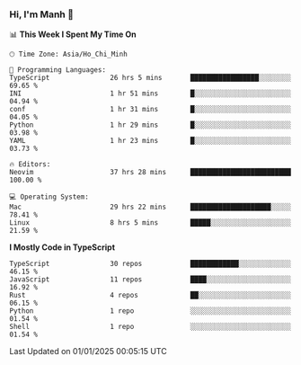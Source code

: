 ### Hi, I'm Manh 👋

<!--START_SECTION:waka-->
📊 **This Week I Spent My Time On** 

```text
🕑︎ Time Zone: Asia/Ho_Chi_Minh

💬 Programming Languages: 
TypeScript               26 hrs 5 mins       █████████████████░░░░░░░░   69.65 % 
INI                      1 hr 51 mins        █░░░░░░░░░░░░░░░░░░░░░░░░   04.94 % 
conf                     1 hr 31 mins        █░░░░░░░░░░░░░░░░░░░░░░░░   04.05 % 
Python                   1 hr 29 mins        █░░░░░░░░░░░░░░░░░░░░░░░░   03.98 % 
YAML                     1 hr 23 mins        █░░░░░░░░░░░░░░░░░░░░░░░░   03.73 % 

🔥 Editors: 
Neovim                   37 hrs 28 mins      █████████████████████████   100.00 % 

💻 Operating System: 
Mac                      29 hrs 22 mins      ████████████████████░░░░░   78.41 % 
Linux                    8 hrs 5 mins        █████░░░░░░░░░░░░░░░░░░░░   21.59 % 
```

**I Mostly Code in TypeScript** 

```text
TypeScript               30 repos            ████████████░░░░░░░░░░░░░   46.15 % 
JavaScript               11 repos            ████░░░░░░░░░░░░░░░░░░░░░   16.92 % 
Rust                     4 repos             ██░░░░░░░░░░░░░░░░░░░░░░░   06.15 % 
Python                   1 repo              ░░░░░░░░░░░░░░░░░░░░░░░░░   01.54 % 
Shell                    1 repo              ░░░░░░░░░░░░░░░░░░░░░░░░░   01.54 % 
```




 Last Updated on 01/01/2025 00:05:15 UTC
<!--END_SECTION:waka-->
